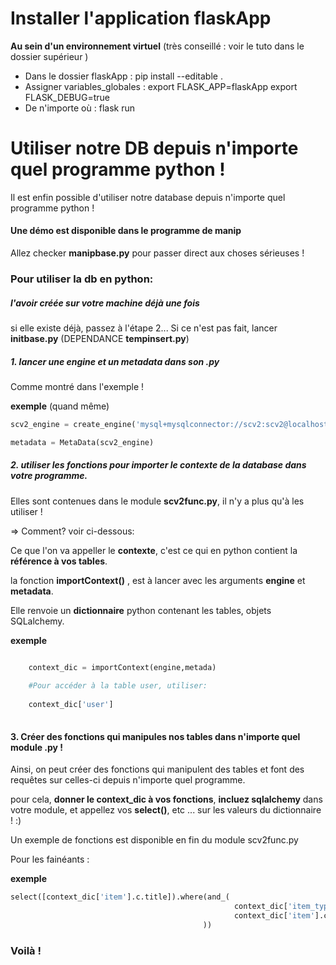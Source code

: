 # Installer l'application flaskApp

**Au sein d'un environnement virtuel** (très conseillé : voir le tuto dans le dossier supérieur )

* Dans le dossier flaskApp : 
	pip install --editable .
* Assigner variables_globales : 
	export FLASK_APP=flaskApp
	export FLASK_DEBUG=true
* De n'importe où :
	flask run

# Utiliser notre DB depuis n'importe quel programme python !

Il est enfin possible d'utiliser notre database depuis n'importe quel programme python ! 

#### Une démo est disponible dans le programme de manip

Allez checker **manipbase.py** pour passer direct aux choses sérieuses !


### Pour utiliser la db en python: 

##### l'avoir créée sur votre machine déjà une fois

si elle existe déjà, passez à l'étape 2...
Si ce n'est pas fait, lancer **initbase.py** (DEPENDANCE **tempinsert.py**)
   
##### 1. lancer une engine et un metadata dans son .py

Comme montré dans l'exemple !

	
**exemple** (quand même)
	
	
 ```python
scv2_engine = create_engine('mysql+mysqlconnector://scv2:scv2@localhost/scv2db')

metadata = MetaData(scv2_engine)

```
	

##### 2. utiliser les fonctions pour importer le contexte de la database dans votre programme.

Elles sont contenues dans le module **scv2func.py**, il n'y a plus qu'à les utiliser ! 
	
=> Comment? voir ci-dessous:

Ce que l'on va appeller le **contexte**, c'est ce qui en python contient la **référence à vos tables**.
	
la fonction **importContext()** , est à lancer avec les arguments **engine** et **metadata**.
	
Elle renvoie un **dictionnaire** python contenant les tables, objets SQLalchemy.

	
**exemple** 
	
```python

	context_dic = importContext(engine,metada)
	
	#Pour accéder à la table user, utiliser:
		
	context_dic['user']
	
```
	 
		
	
#### 3. Créer des fonctions qui manipules nos tables dans n'importe quel module .py !

Ainsi, on peut créer des fonctions qui manipulent des tables et font des requêtes sur celles-ci depuis n'importe quel programme.

pour cela, **donner le context_dic à vos fonctions**, **incluez sqlalchemy** dans votre module, et appellez vos **select()**, etc ... 
sur les valeurs du dictionnaire ! :)
	
Un exemple de fonctions est disponible en fin du module scv2func.py
	
Pour les fainéants :
	
**exemple**

```python	
select([context_dic['item'].c.title]).where(and_(
	                                              context_dic['item_type'].c.type_name.like(itemtype),
	                                              context_dic['item'].c.title.like(startswith_letter)
	                                       ))
```	
### Voilà ! 


